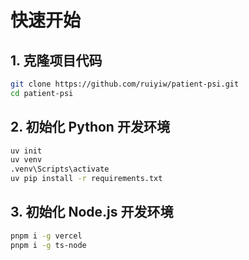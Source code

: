 # 快速开始

## 1. 克隆项目代码

```sh
git clone https://github.com/ruiyiw/patient-psi.git
cd patient-psi
```

## 2. 初始化 Python 开发环境

```sh
uv init
uv venv
.venv\Scripts\activate
uv pip install -r requirements.txt
```

## 3. 初始化 Node.js 开发环境

```sh
pnpm i -g vercel
pnpm i -g ts-node
```
